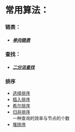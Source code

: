  #  常用算法：
 
 ###    链表：
 
   - #####  [单向链表](https://github.com/GiftedDrogon/dragon-algorithm/blob/b29bc20336450c09d1131d23ab4d942eb41f42e8/dragon-link/src/main/java/com.dragon.talon.algorithm.link/singleLinkList/DragonSingleLinkList.java)
  
   ###     查找：
      
   - #####  [二分法查找]() 
   
   
   ###   排序
   
   -    [选择排序]()
   -    [插入排序]()
   -    [希尔排序]()
   -    [归并排序]()  
            一种查询的效率与节点的个数
   -    [堆排序]()  